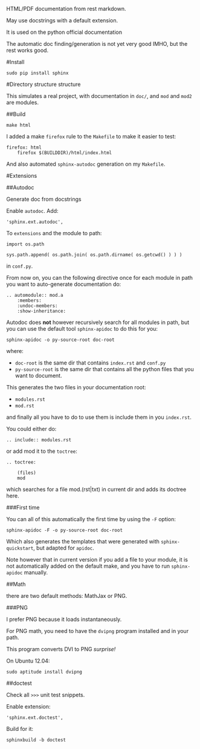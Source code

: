 HTML/PDF documentation from rest markdown.

May use docstrings with a default extension.

It is used on the python official documentation

The automatic doc finding/generation is not yet very good IMHO, but the rest works good.

#Install

    sudo pip install sphinx

#Directory structure structure

This simulates a real project, with documentation in `doc/`, and `mod` and `mod2` are modules.

##Build

    make html

I added a make `firefox` rule to the `Makefile` to make it easier to test:

    firefox: html
        firefox $(BUILDDIR)/html/index.html

And also automated `sphinx-autodoc` generation on my `Makefile`.

#Extensions

##Autodoc

Generate doc from docstrings

Enable `autodoc`. Add:

    'sphinx.ext.autodoc',

To `extensions` and the module to path:

    import os.path

    sys.path.append( os.path.join( os.path.dirname( os.getcwd() ) ) )

in `conf.py`.

From now on, you can the following directive once for each module in path you want to auto-generate documentation do:

    .. automodule:: mod.a
        :members:
        :undoc-members:
        :show-inheritance:

Autodoc does **not** however recursively search for all modules in path, but you can use the default tool `sphinx-apidoc` to do this for you:

    sphinx-apidoc -o py-source-root doc-root

where:

- `doc-root` is the same dir that contains `index.rst` and `conf.py`
- `py-source-root` is the same dir that contains all the python files that you want to document.

This generates the two files in your documentation root:

- `modules.rst`
- `mod.rst`

and finally all you have to do to use them is include them in you `index.rst`.

You could either do:

    .. include:: modules.rst

or add mod it to the `toctree`:

    .. toctree:

        (files)
        mod

which searches for a file mod.(rst|txt) in current dir and adds its doctree here.

###First time

You can all of this automatically the first time by using the `-F` option:

    sphinx-apidoc -F -o py-source-root doc-root

Which also generates the templates that were generated with `sphinx-quickstart`, but adapted for `apidoc`.

Note however that in current version if you add a file to your module, it is not automatically added on the default make, and you have to run `sphinx-apidoc` manually.

##Math

there are two default methods: MathJax or PNG.

###PNG

I prefer PNG because it loads instantaneously.

For PNG math, you need to have the `dvipng` program installed and in your path.

This program converts DVI to PNG *surprise!*

On Ubuntu 12.04:

    sudo aptitude install dvipng

##doctest

Check all `>>>` unit test snippets.

Enable extension:

    'sphinx.ext.doctest',

Build for it:

    sphinxbuild -b doctest
